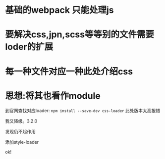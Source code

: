 # 基础的webpack 只能处理js 

# 要解决css,jpn,scss等等别的文件需要loder的扩展

# 每一种文件对应一种此处介绍css

# 思想:将其也看作module



到官网查找对应loader:
` npm install --save-dev css-loader `
此处版本太高报错

我又降级。3.2.0

发现仍不起作用

添加style-loader

ok!


